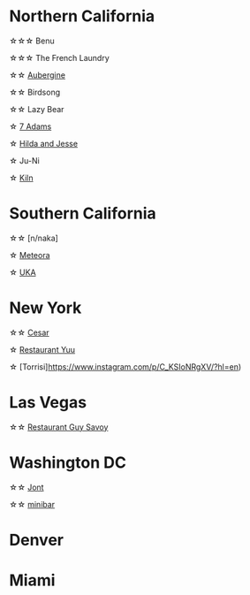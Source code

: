 # Northern California
☆☆☆ Benu

☆☆☆ The French Laundry

☆☆ [Aubergine](https://www.instagram.com/p/DJhj7MCy-wm/?hl=en)

☆☆ Birdsong

☆☆ Lazy Bear

☆ [7 Adams](https://www.instagram.com/p/DAfkOUmyzLZ/?hl=en)

☆ [Hilda and Jesse](https://www.instagram.com/p/C-4cHO4RuVu/?hl=en)

☆ Ju-Ni

☆ [Kiln](https://www.instagram.com/p/C_pXQiHxpzg/?hl=en)

# Southern California
☆☆ [n/naka]

☆ [Meteora](https://www.instagram.com/p/DE0ywebye56/?hl=en)

☆ [UKA](https://www.instagram.com/p/DFEBs0KyrOh/?hl=en)

# New York
☆☆ [Cesar](https://www.instagram.com/p/DHLMjZURaIY/?hl=en)

☆ [Restaurant Yuu](https://www.instagram.com/p/DHLrWHPRTCw/?hl=en)

☆ [Torrisi]https://www.instagram.com/p/C_KSIoNRgXV/?hl=en)

# Las Vegas
☆☆ [Restaurant Guy Savoy](https://www.instagram.com/p/DIWeINOJYfc/?hl=en)

# Washington DC
☆☆ [Jont](https://www.instagram.com/p/DHzJSSiSdM3/?hl=en)

☆☆ [minibar](https://www.instagram.com/p/DHw12t8ScH4/?hl=en)

# Denver

# Miami

